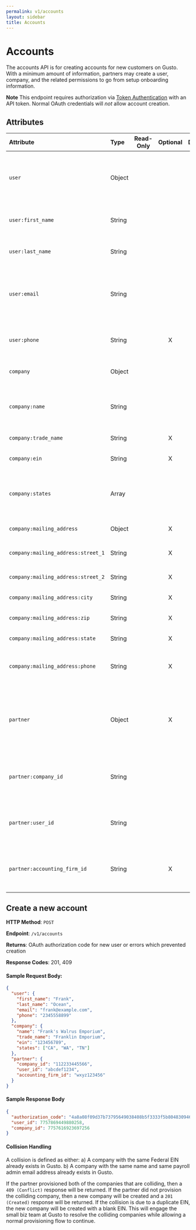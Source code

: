 ```yaml
---
permalink: v1/accounts
layout: sidebar
title: Accounts
---
```



# Accounts

The accounts API is for creating accounts for new customers on Gusto. With
a minimum amount of information, partners may create a user, company, and the
related permissions to go from setup onboarding information.

**Note** This endpoint requires authorization via [Token Authentication](/v1/examples/authentication#api-token-authentication) with an API token. Normal OAuth credentials will _not_ allow
account creation.

## Attributes

| Attribute                             | Type              | Read-Only | Optional | Default | Description
| :----------                           |:-------------     |:---------:|:--------:|:--------|:-------------
| `user`                                | Object            |           |          |         | Information for the primary payroll administrator for the new company
| `user:first_name`                     | String            |           |          |         | First name of the primary payroll administrator
| `user:last_name`                      | String            |           |          |         | Last name of the primary payroll administrator
| `user:email`                          | String            |           |          |         | Email address for primary payroll administrator. Will also be used as their login.
| `user:phone`                          | String            |           |        X |         | Phone number for primary payroll administrator.
| `company`                             | Object            |           |          |         | Information for the new company
| `company:name`                        | String            |           |          |         | Company name. Must be at least two characters long.
| `company:trade_name`                  | String            |           |        X |         | Company legal name.
| `company:ein`                         | String            |           |        X |         | Company's EIN (aka FEIN)
| `company:states`                      | Array             |           |          |         | List of states (two letter abbreviations) in which the company operates.
| `company:mailing_address`             | Object            |           |        X |         | Company's mailing address
| `company:mailing_address:street_1`    | String            |           |        X |         | Mailing address's street 1 field
| `company:mailing_address:street_2`    | String            |           |        X |         | Mailing address's street 2 field
| `company:mailing_address:city`        | String            |           |        X |         | Mailing address's city
| `company:mailing_address:zip`         | String            |           |        X |         | Mailing address's zip code
| `company:mailing_address:state`       | String            |           |        X |         | Mailing address's city
| `company:mailing_address:phone`       | String            |           |        X |         | Mailing address location's phone number
| `partner`                             | Object            |           |        X |         | Partnership information. If this field is specified then `name`, `company_id`, and `user_id` must be present.
| `partner:company_id`                  | String            |           |          |         | Company ID on your platform, for linking with equivalent Gusto entity
| `partner:user_id`                     | String            |           |          |         | User ID on your platform, for linking with equivalent Gusto entity
| `partner:accounting_firm_id`          | String            |           |        X |         | ID of Accounting Firm that manages the company on your platform.

## Create a new account

**HTTP Method**: `POST`

**Endpoint**: `/v1/accounts`

**Returns**: OAuth authorization code for new user or errors which prevented
             creation

**Response Codes**: 201, 409

#### Sample Request Body:

```json
{
  "user": {
    "first_name": "Frank",
    "last_name": "Ocean",
    "email": "frank@example.com",
    "phone": "2345558899"
  },
  "company": {
    "name": "Frank's Walrus Emporium",
    "trade_name": "Franklin Emporium",
    "ein": "123456789",
    "states": ["CA", "WA", "TN"]
  },
  "partner": {
    "company_id": "112233445566",
    "user_id": "abcdef1234",
    "accounting_firm_id": "wxyz123456"
  }
}
```

#### Sample Response Body

```json
{
  "authorization_code": "4a8a08f09d37b73795649038408b5f3333f5b80483094659737b73d90f80a8a4",
  "user_id": 7757869449880258,
  "company_id": 7757616923697256
}
```

#### Collision Handling

A collision is defined as either:
a) A company with the same Federal EIN already exists in Gusto.
b) A company with the same name and same payroll admin email address already exists in Gusto.

If the partner provisioned both of the companies that are colliding, then a `409 (Conflict)` response will be returned.  If the partner did not provision the colliding company, then a new company will be created and a `201 (Created)` response will be returned.  If the collision is due to a duplicate EIN, the new company will be created with a blank EIN.  This will engage the small biz team at Gusto to resolve the colliding companies while allowing a normal provisioning flow to continue.
